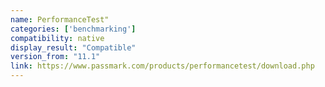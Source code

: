 ```yaml
---
name: PerformanceTest"
categories: ['benchmarking']
compatibility: native
display_result: "Compatible"
version_from: "11.1"
link: https://www.passmark.com/products/performancetest/download.php
---
```

